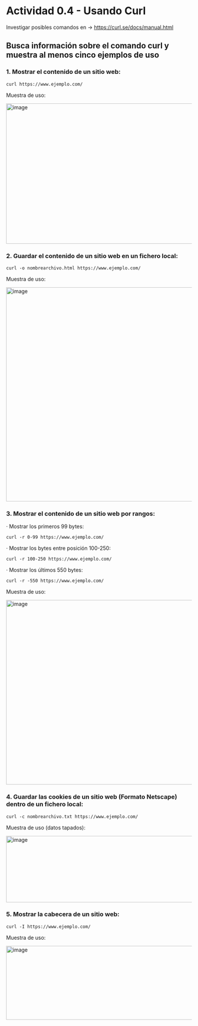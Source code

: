 # Actividad 0.4 - Usando Curl

Investigar posibles comandos en -> https://curl.se/docs/manual.html

## Busca información sobre el comando curl y muestra al menos cinco ejemplos de uso

### 1. Mostrar el contenido de un sitio web:
```
curl https://www.ejemplo.com/
```
Muestra de uso:

<img width="600" height="380" alt="image" src="https://github.com/user-attachments/assets/afa339b9-e0fc-4703-848c-840b2b6ea2c1" />


### 2. Guardar el contenido de un sitio web en un fichero local:
```
curl -o nombrearchivo.html https://www.ejemplo.com/
```
Muestra de uso:

<img width="800" height="580" alt="image" src="https://github.com/user-attachments/assets/7e7c8603-30a4-4efd-abe9-2d8433bb4bdb" />


### 3. Mostrar el contenido de un sitio web por rangos:
· Mostrar los primeros 99 bytes:
```
curl -r 0-99 https://www.ejemplo.com/
```

· Mostrar los bytes entre posición 100-250:
```
curl -r 100-250 https://www.ejemplo.com/
```

· Mostrar los últimos 550 bytes:
```
curl -r -550 https://www.ejemplo.com/
```
Muestra de uso: 

<img width="800" height="500" alt="image" src="https://github.com/user-attachments/assets/e38f2884-b70a-490f-8486-8523edfeb366" />


### 4. Guardar las cookies de un sitio web (Formato Netscape) dentro de un fichero local:
```
curl -c nombrearchivo.txt https://www.ejemplo.com/
```
Muestra de uso (datos tapados):

<img width="600" height="180" alt="image" src="https://github.com/user-attachments/assets/1336dabc-5abf-4fd4-b6fb-7eff5324f7b9" />


### 5. Mostrar la cabecera de un sitio web:
```
curl -I https://www.ejemplo.com/
```
Muestra de uso:

<img width="800" height="200" alt="image" src="https://github.com/user-attachments/assets/8816c5cc-6e8e-4aaa-b3fd-0137cea9fca3" />

